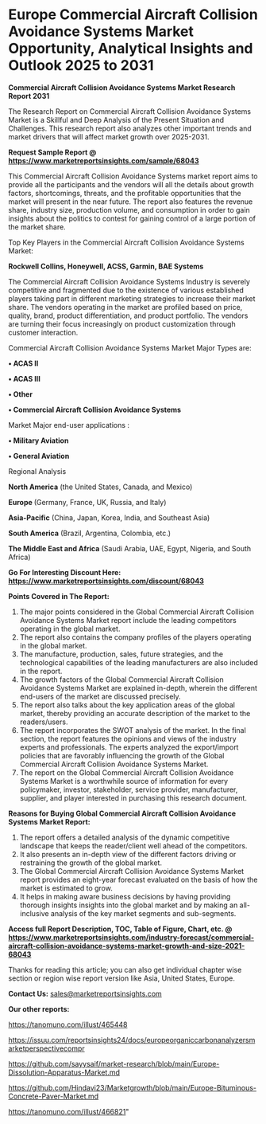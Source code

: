 # Europe Commercial Aircraft Collision Avoidance Systems Market Opportunity, Analytical Insights and Outlook 2025 to 2031

<strong>Commercial Aircraft Collision Avoidance Systems Market Research Report 2031</strong>

The Research Report on Commercial Aircraft Collision Avoidance Systems Market is a Skillful and Deep Analysis of the Present Situation and Challenges. This research report also analyzes other important trends and market drivers that will affect market growth over 2025-2031.

<strong>Request Sample Report @ <a href=https://www.marketreportsinsights.com/sample/68043>https://www.marketreportsinsights.com/sample/68043</a></strong>

This Commercial Aircraft Collision Avoidance Systems market report aims to provide all the participants and the vendors will all the details about growth factors, shortcomings, threats, and the profitable opportunities that the market will present in the near future. The report also features the revenue share, industry size, production volume, and consumption in order to gain insights about the politics to contest for gaining control of a large portion of the market share.

Top Key Players in the Commercial Aircraft Collision Avoidance Systems Market:

<strong>Rockwell Collins, Honeywell, ACSS, Garmin, BAE Systems</strong>

The Commercial Aircraft Collision Avoidance Systems Industry is severely competitive and fragmented due to the existence of various established players taking part in different marketing strategies to increase their market share. The vendors operating in the market are profiled based on price, quality, brand, product differentiation, and product portfolio. The vendors are turning their focus increasingly on product customization through customer interaction.

Commercial Aircraft Collision Avoidance Systems Market Major Types are:

<strong>• ACAS II

• ACAS III

• Other

• Commercial Aircraft Collision Avoidance Systems</strong>

Market Major end-user applications :

<strong>• Military Aviation

• General Aviation</strong>

Regional Analysis

</u><strong><b>North America</b></strong> (the United States, Canada, and Mexico)

<strong><b>Europe </b></strong>(Germany, France, UK, Russia, and Italy)

<strong><b>Asia-Pacific</b></strong> (China, Japan, Korea, India, and Southeast Asia)

<strong><b>South America</b></strong> (Brazil, Argentina, Colombia, etc.)

<strong><b>The Middle East and Africa</b></strong> (Saudi Arabia, UAE, Egypt, Nigeria, and South Africa)

<strong>Go For Interesting Discount Here: <a href=https://www.marketreportsinsights.com/discount/68043>https://www.marketreportsinsights.com/discount/68043</a></strong>

<strong>Points Covered in The Report:</strong>
<ol>
  <li>The major points considered in the Global Commercial Aircraft Collision Avoidance Systems Market report include the leading competitors operating in the global market.</li>
  <li>The report also contains the company profiles of the players operating in the global market.</li>
  <li>The manufacture, production, sales, future strategies, and the technological capabilities of the leading manufacturers are also included in the report.</li>
  <li>The growth factors of the Global Commercial Aircraft Collision Avoidance Systems Market are explained in-depth, wherein the different end-users of the market are discussed precisely.</li>
  <li>The report also talks about the key application areas of the global market, thereby providing an accurate description of the market to the readers/users.</li>
  <li>The report incorporates the SWOT analysis of the market. In the final section, the report features the opinions and views of the industry experts and professionals. The experts analyzed the export/import policies that are favorably influencing the growth of the Global Commercial Aircraft Collision Avoidance Systems Market.</li>
  <li>The report on the Global Commercial Aircraft Collision Avoidance Systems Market is a worthwhile source of information for every policymaker, investor, stakeholder, service provider, manufacturer, supplier, and player interested in purchasing this research document.</li>
</ol>
<strong>Reasons for Buying Global Commercial Aircraft Collision Avoidance Systems Market Report:</strong>

<ol>
  <li>The report offers a detailed analysis of the dynamic competitive landscape that keeps the reader/client well ahead of the competitors.</li>
  <li>It also presents an in-depth view of the different factors driving or restraining the growth of the global market.</li>
  <li>The Global Commercial Aircraft Collision Avoidance Systems Market report provides an eight-year forecast evaluated on the basis of how the market is estimated to grow.</li>
  <li>It helps in making aware business decisions by having providing thorough insights insights into the global market and by making an all-inclusive analysis of the key market segments and sub-segments.</li>
</ol>
<strong>Access full Report Description, TOC, Table of Figure, Chart, etc. @ <a href=https://www.marketreportsinsights.com/industry-forecast/commercial-aircraft-collision-avoidance-systems-market-growth-and-size-2021-68043>https://www.marketreportsinsights.com/industry-forecast/commercial-aircraft-collision-avoidance-systems-market-growth-and-size-2021-68043</a></strong>


Thanks for reading this article; you can also get individual chapter wise section or region wise report version like Asia, United States, Europe.

<strong>Contact Us:</strong>
sales@marketreportsinsights.com

<strong>Our other reports:</strong>

<a href=https://tanomuno.com/illust/465448>https://tanomuno.com/illust/465448</a>

<a href=https://issuu.com/reportsinsights24/docs/europeorganiccarbonanalyzersmarketperspectivecompr>https://issuu.com/reportsinsights24/docs/europeorganiccarbonanalyzersmarketperspectivecompr</a>

<a href=https://github.com/sayysaif/market-research/blob/main/Europe-Dissolution-Apparatus-Market.md>https://github.com/sayysaif/market-research/blob/main/Europe-Dissolution-Apparatus-Market.md</a>

<a href=https://github.com/Hindavi23/Marketgrowth/blob/main/Europe-Bituminous-Concrete-Paver-Market.md>https://github.com/Hindavi23/Marketgrowth/blob/main/Europe-Bituminous-Concrete-Paver-Market.md</a>

<a href=https://tanomuno.com/illust/466821>https://tanomuno.com/illust/466821</a>"
